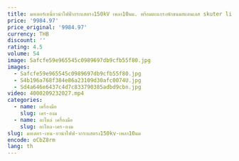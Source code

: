 ```yaml
---
title: มอเตอร์เหนี่ยวนำไฟฟ้ากระแสตรง150kV เพลา10มม. พร้อมตะแกรงพักขนมสแตนเลส skuter listrik ภูเขา
price: '9984.97'
price_original: '9984.97'
currency: THB
discount: ''
rating: 4.5
volume: 54
image: Safcfe59e965545c0989697db9cfb55f80.jpg
images:
  - Safcfe59e965545c0989697db9cfb55f80.jpg
  - S4b196a768f384e86a23109d30afc0074U.jpg
  - Sd4a646e6437c4d7c833790385adbd9cbn.jpg
video: 4000209232027.mp4
categories:
  - name: เครื่องมือ
    slug: เคร-องม
  - name: อะไหล่ เครื่องมือ
    slug: อะไหล-เคร-องม
slug: มอเตอร-เหน-ยวนำไฟฟ-ากระแสตรง150kv-เพลา10มม
encode: oCbZ8rm
lang: th
---
```

  